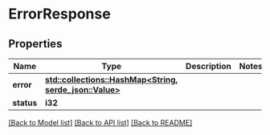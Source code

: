 # ErrorResponse

## Properties

Name | Type | Description | Notes
------------ | ------------- | ------------- | -------------
**error** | [**std::collections::HashMap<String, serde_json::Value>**](serde_json::Value.md) |  | 
**status** | **i32** |  | 

[[Back to Model list]](../README.md#documentation-for-models) [[Back to API list]](../README.md#documentation-for-api-endpoints) [[Back to README]](../README.md)


